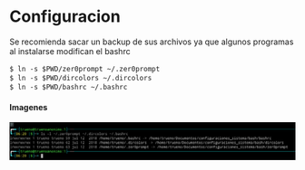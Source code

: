 # Configuracion

Se recomienda sacar un backup de sus archivos ya que algunos programas al instalarse
modifican el bashrc


```
$ ln -s $PWD/zer0prompt ~/.zer0prompt
$ ln -s $PWD/dircolors ~/.dircolors
$ ln -s $PWD/bashrc ~/.bashrc
```

#### Imagenes

![](./imagenes/terminal.png)